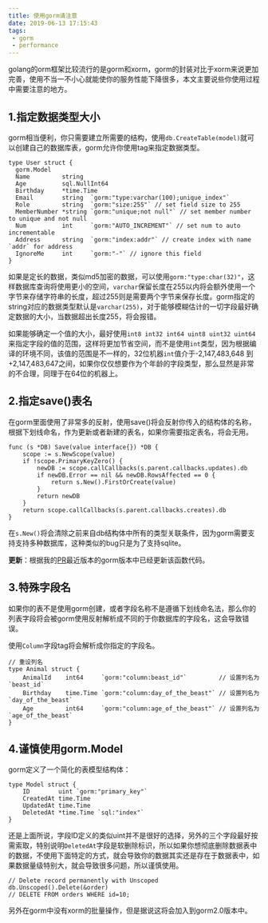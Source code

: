 ```yaml
---
title: 使用gorm请注意
date: 2019-06-13 17:15:43
tags:
 - gorm
 - performance
---
```


golang的orm框架比较流行的是gorm和xorm，gorm的封装对比于xorm来说更加完善，使用不当一不小心就能使你的服务性能下降很多，本文主要说些你使用过程中需要注意的地方。

## 1.指定数据类型大小
gorm相当便利，你只需要建立所需要的结构，使用``db.CreateTable(model)``就可以创建自己的数据库表，gorm允许你使用tag来指定数据类型。
```
type User struct {
  gorm.Model
  Name         string
  Age          sql.NullInt64
  Birthday     *time.Time
  Email        string  `gorm:"type:varchar(100);unique_index"`
  Role         string  `gorm:"size:255"` // set field size to 255
  MemberNumber *string `gorm:"unique;not null"` // set member number to unique and not null
  Num          int     `gorm:"AUTO_INCREMENT"` // set num to auto incrementable
  Address      string  `gorm:"index:addr"` // create index with name `addr` for address
  IgnoreMe     int     `gorm:"-"` // ignore this field
}
```
如果是定长的数据，类似md5加密的数据，可以使用``gorm:"type:char(32)"``，这样数据库查询将使用更小的空间，``varchar``保留长度在255以内将会额外使用一个字节来存储字符串的长度，超过255则是需要两个字节来保存长度。gorm指定的string对应的数据类型默认是``varchar(255)``，对于能够模糊估计的一切字段最好确定数据的大小，当数据超出长度255，将会报错。

如果能够确定一个值的大小，最好使用``int8 int32 int64 uint8 uint32 uint64``来指定字段的值的范围，这样将更加节省空间，而不是使用``int``类型，因为根据编译的环境不同，该值的范围是不一样的，32位机器``int``值介于-2,147,483,648 到+2,147,483,647之间，如果你仅仅想要作为个年龄的字段类型，那么显然是非常的不合理，同理于在64位的机器上。

## 2.指定save()表名
在gorm里面使用了非常多的反射，使用save()将会反射你传入的结构体的名称，根据下划线命名，作为更新或者新建的表名，如果你需要指定表名，将会无用。
```
func (s *DB) Save(value interface{}) *DB {
	scope := s.NewScope(value)
	if !scope.PrimaryKeyZero() {
		newDB := scope.callCallbacks(s.parent.callbacks.updates).db
		if newDB.Error == nil && newDB.RowsAffected == 0 {
			return s.New().FirstOrCreate(value)
		}
		return newDB
	}
	return scope.callCallbacks(s.parent.callbacks.creates).db
}
```
在``s.New()``将会清除之前来自db结构体中所有的类型关联条件，因为gorm需要支持支持多种数据库，这种类似的bug只是为了支持sqlite。

**更新**：根据我的[PR](https://github.com/jinzhu/gorm/commit/321c636b9da51a621d51b938b404ccd5a131e299)最近版本的gorm版本中已经更新该函数代码。

## 3.特殊字段名
如果你的表不是使用gorm创建，或者字段名称不是遵循下划线命名法，那么你的列表字段将会被gorm使用反射解析成不同的于你数据库的字段名，这会导致错误。

使用``Column``字段tag将会解析成你指定的字段名。
```
// 重设列名
type Animal struct {
    AnimalId    int64     `gorm:"column:beast_id"`         // 设置列名为`beast_id`
    Birthday    time.Time `gorm:"column:day_of_the_beast"` // 设置列名为`day_of_the_beast`
    Age         int64     `gorm:"column:age_of_the_beast"` // 设置列名为`age_of_the_beast`
}
```

## 4.谨慎使用gorm.Model
gorm定义了一个简化的表模型结构体：
```
type Model struct {
	ID        uint `gorm:"primary_key"`
	CreatedAt time.Time
	UpdatedAt time.Time
	DeletedAt *time.Time `sql:"index"`
}
```
还是上面所说，字段ID定义的类似uint并不是很好的选择，另外的三个字段最好按需索取，特别说明``DeletedAt``字段是软删除标识，所以如果你想彻底删除数据表中的数据，不使用下面特定的方式，就会导致你的数据其实还是存在于数据表中，如果数据量级特别大，就会导致很多问题，所以谨慎使用。
```
// Delete record permanently with Unscoped
db.Unscoped().Delete(&order)
// DELETE FROM orders WHERE id=10;
```

另外在gorm中没有xorm的批量操作，但是据说这将会加入到gorm2.0版本中。